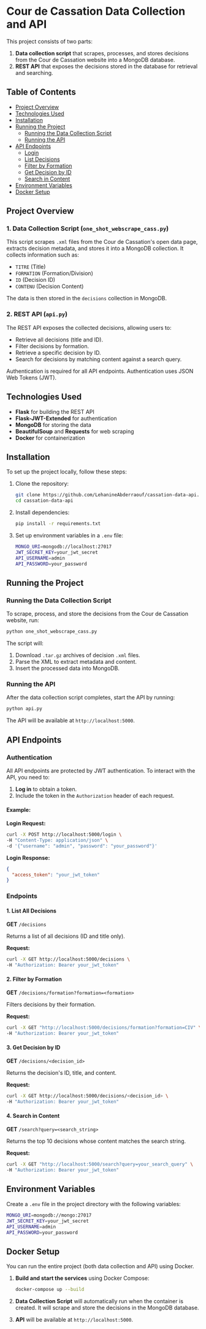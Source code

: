 
# Cour de Cassation Data Collection and API

This project consists of two parts:
1. **Data collection script** that scrapes, processes, and stores decisions from the Cour de Cassation website into a MongoDB database.
2. **REST API** that exposes the decisions stored in the database for retrieval and searching.

## Table of Contents

- [Project Overview](#project-overview)
- [Technologies Used](#technologies-used)
- [Installation](#installation)
- [Running the Project](#running-the-project)
  - [Running the Data Collection Script](#running-the-data-collection-script)
  - [Running the API](#running-the-api)
- [API Endpoints](#api-endpoints)
  - [Login](#login)
  - [List Decisions](#list-decisions)
  - [Filter by Formation](#filter-by-formation)
  - [Get Decision by ID](#get-decision-by-id)
  - [Search in Content](#search-in-content)
- [Environment Variables](#environment-variables)
- [Docker Setup](#docker-setup)

## Project Overview

### 1. Data Collection Script (`one_shot_webscrape_cass.py`)
This script scrapes `.xml` files from the Cour de Cassation's open data page, extracts decision metadata, and stores it into a MongoDB collection. It collects information such as:
- `TITRE` (Title)
- `FORMATION` (Formation/Division)
- `ID` (Decision ID)
- `CONTENU` (Decision Content)

The data is then stored in the `decisions` collection in MongoDB.

### 2. REST API (`api.py`)
The REST API exposes the collected decisions, allowing users to:
- Retrieve all decisions (title and ID).
- Filter decisions by formation.
- Retrieve a specific decision by ID.
- Search for decisions by matching content against a search query.

Authentication is required for all API endpoints. Authentication uses JSON Web Tokens (JWT).

## Technologies Used

- **Flask** for building the REST API
- **Flask-JWT-Extended** for authentication
- **MongoDB** for storing the data
- **BeautifulSoup** and **Requests** for web scraping
- **Docker** for containerization

## Installation

To set up the project locally, follow these steps:

1. Clone the repository:
   ```bash
   git clone https://github.com/LehanineAbderraouf/cassation-data-api.git
   cd cassation-data-api
   ```

2. Install dependencies:
   ```bash
   pip install -r requirements.txt
   ```

3. Set up environment variables in a `.env` file:
   ```bash
   MONGO_URI=mongodb://localhost:27017
   JWT_SECRET_KEY=your_jwt_secret
   API_USERNAME=admin
   API_PASSWORD=your_password
   ```

## Running the Project

### Running the Data Collection Script

To scrape, process, and store the decisions from the Cour de Cassation website, run:

```bash
python one_shot_webscrape_cass.py
```

The script will:
1. Download `.tar.gz` archives of decision `.xml` files.
2. Parse the XML to extract metadata and content.
3. Insert the processed data into MongoDB.

### Running the API

After the data collection script completes, start the API by running:

```bash
python api.py
```

The API will be available at `http://localhost:5000`.

## API Endpoints

### Authentication
All API endpoints are protected by JWT authentication. To interact with the API, you need to:
1. **Log in** to obtain a token.
2. Include the token in the `Authorization` header of each request.

#### Example:
**Login Request:**

```bash
curl -X POST http://localhost:5000/login \
-H "Content-Type: application/json" \
-d '{"username": "admin", "password": "your_password"}'
```

**Login Response:**

```json
{
  "access_token": "your_jwt_token"
}
```

### Endpoints

#### 1. List All Decisions

**GET** `/decisions`

Returns a list of all decisions (ID and title only).

**Request:**

```bash
curl -X GET http://localhost:5000/decisions \
-H "Authorization: Bearer your_jwt_token"
```

#### 2. Filter by Formation

**GET** `/decisions/formation?formation=<formation>`

Filters decisions by their formation.

**Request:**

```bash
curl -X GET "http://localhost:5000/decisions/formation?formation=CIV" \
-H "Authorization: Bearer your_jwt_token"
```

#### 3. Get Decision by ID

**GET** `/decisions/<decision_id>`

Returns the decision's ID, title, and content.

**Request:**

```bash
curl -X GET http://localhost:5000/decisions/<decision_id> \
-H "Authorization: Bearer your_jwt_token"
```

#### 4. Search in Content

**GET** `/search?query=<search_string>`

Returns the top 10 decisions whose content matches the search string.

**Request:**

```bash
curl -X GET "http://localhost:5000/search?query=your_search_query" \
-H "Authorization: Bearer your_jwt_token"
```

## Environment Variables

Create a `.env` file in the project directory with the following variables:

```bash
MONGO_URI=mongodb://mongo:27017
JWT_SECRET_KEY=your_jwt_secret
API_USERNAME=admin
API_PASSWORD=your_password
```

## Docker Setup

You can run the entire project (both data collection and API) using Docker.

1. **Build and start the services** using Docker Compose:
   ```bash
   docker-compose up --build
   ```

2. **Data Collection Script** will automatically run when the container is created. It will scrape and store the decisions in the MongoDB database.

3. **API** will be available at `http://localhost:5000`.

